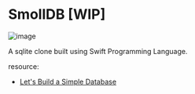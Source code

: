 # SmollDB [WIP]
![image](https://github.com/user-attachments/assets/4789d0eb-1e88-48d2-8ca1-9893dec27280)

A sqlite clone built using Swift Programming Language.

resource:
- [Let's Build a Simple Database](https://cstack.github.io/db_tutorial/parts/part3.html)
